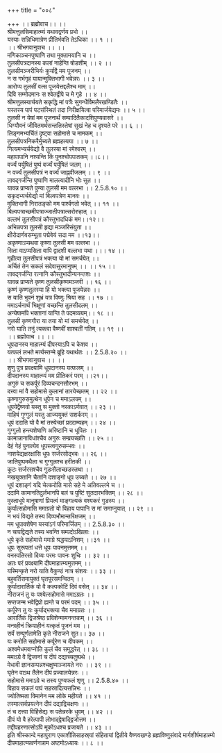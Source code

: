 +++
title = "००८"

+++
।। ब्रह्मोवाच।। ।।  
श्रीमत्तुलसिमाहात्म्यं यथावद्वर्णय प्रभो ।।  
यस्याः सन्निधिमात्रेण प्रीतिर्भवति तेऽधिका ।। १ ।।  
।। श्रीभगवानुवाच ।। ।।  
मणिकाञ्चनपुष्पाणि तथा मुक्तामयानि च ।।  
तुलसीपत्रदानस्य कलां नार्हन्ति षोडशीम् ।। २ ।।  
तुलसीमञ्जरीभिर्यः कुर्याद्वै मम पूजनम् ।।  
न स गर्भगृहं यायान्मुक्तिभागी भवेन्नरः ।। ३ ।।  
आरोप्य तुलसीं वत्स पूजयेत्तद्दलैश्च माम् ।।  
दिवि सम्मोदमानः स श्वेतद्वीपे च मे गृहे ।। ४ ।।  
श्रीमत्तुलस्यार्चयते सकृद्धि मां पत्रैः सुगन्धैर्विमलैरखण्डितैः ।।  
यस्तस्य पापं पटसंस्थितं तदा निरीक्षयित्वा परिमार्जयेद्यमः ।। ५ ।।  
तुलसी न येषां मम पूजनार्थं सम्पादितैकादशिपुण्यवासरे ।।  
धिग्यौवनं जीवितमर्थसन्ततिस्तेषां सुखं नेह च दृश्यते परे ।। ६ ।।  
लिङ्गमभ्यर्चितं दृष्ट्वा सहोमासे च मामकम् ।।  
तुलसीपत्रनिकरैर्मुच्यते ब्रह्महत्यया ।। ७ ।।  
नित्यमभ्यर्चयेद्यो वै तुलस्या मां रमेश्वरम् ।।  
महापापानि नश्यन्ति किं पुनश्चोपपातकम् ।।८।।  
वर्ज्यं पर्युषितं पुष्पं वर्ज्यं पर्युषितं जलम् ।।  
न वर्ज्यं तुलसीपत्रं न वर्ज्यं जाह्नवीजलम् ।। ९ ।।  
तावद्गर्जन्ति पुष्पाणि मालत्यादीनि भोः सुत ।।  
यावन्न प्राप्यते पुण्या तुलसी मम वल्लभा ।। 2.5.8.१० ।।  
सकृदभ्यर्चयेद्यो मां बिल्वपत्रेण मानवः ।।  
मुक्तिभागी निरातङ्को मम पार्श्वगतो भवेत् ।। ११ ।।  
बिल्वपत्राच्छमीपत्राज्जातीपत्रात्सरोरुहात् ।।  
वल्लभं तुलसीपत्रं कौस्तुभादधिकं मम।।१२।।  
अभिन्नपत्रा तुलसी हृद्या मञ्जरिसंयुता ।।  
क्षीरोदार्णवसम्भूता पद्मेवेयं सदा मम ।।१३।।  
अकृष्णाऽप्यथवा कृष्णा तुलसी मम वल्लभा ।।  
सिता वाऽप्यसिता वापि द्वादशी वल्लभा यथा ।।। १४ ।।  
गृहीत्वा तुलसीपत्रं भक्त्या यो मां समर्चयेत् ।।  
अर्चितं तेन सकलं सदेवासुरमानुषम् ।। ।। १५ ।।  
तावद्गर्जन्ति रत्नानि कौस्तुभादीन्यनन्तशः ।।  
यावन्न प्राप्यते कृष्ण तुलसीकृष्णमञ्जरी ।। १६ ।।  
कृष्णं कृष्णतुलस्या हि यो भक्त्या पूजयेन्नरः ।।  
स याति भुवनं शुभ्रं यत्र विष्णुः श्रिया सह ।। १७ ।।  
ममाऽर्चनार्थं भिक्षूणां यच्छन्ति तुलसीदलम् ।।  
अन्येषामपि भक्तानां यान्ति ते पदमव्ययम्।। १८ ।।  
तुलसी कृष्णगौरा या तया यो मां समर्चयेत् ।।  
नरो याति तनुं त्यक्त्वा वैष्णवीं शाश्वतीं गतिम् ।। १९ ।।  
।। ब्रह्मोवाच ।। ।।  
धूपदानस्य माहात्म्यं दीपस्याऽपि च केशव ।।  
यत्फलं लभते मर्त्यस्तन्मे ब्रूहि यथार्थतः ।। 2.5.8.२० ।।  
।। श्रीभगवानुवाच ।। ।।  
शृणु पुत्र प्रवक्ष्यामि धूपदानस्य यत्फलम् ।।  
दीपदानस्य माहात्म्यं मम प्रीतिकरं परम् ।।२१।।  
अगुरुं च सकर्पूरं दिव्यचन्दनसौरभम् ।।  
दत्त्वा मां वै सहोमासे कुलानां तारयेच्छतम् ।। २२ ।।  
कृष्णागुरुसमुत्थेन धूपेन च ममाऽलयम् ।।  
धूपयेद्वैष्णवो यस्तु स मुक्तो नरकाऽर्णवात् ।। २३ ।।  
माहिषं गुग्गुलं यस्तु आज्ययुक्तं सशर्करम् ।।  
धूपं ददाति यो वै मां तस्येच्छां प्रददाम्यहम् ।। २४ ।।  
गुग्गुलो हन्त्यशेषाणि अरिष्टानि च धूपितः ।।  
कामान्नानाविधांश्चैव अगुरुः सम्प्रयच्छति ।। २५ ।।  
देहं गेहं पुनात्येव धूपस्त्वगुरुसम्भवः ।।  
नाशयेद्यक्षरक्षांसि धूपः सर्जरसोद्भवः ।। २६ ।।  
जातिपुष्पमथैला च गुग्गुलश्च हरीतकी ।।  
कूटः सर्जरसश्चैव गुडःसैलाच्छडस्तथा ।।  
नखयुक्तानि चैतानि दशाङ्गो धूप उच्यते ।। २७ ।।  
धूपं दशाङ्गं यदि चेत्करोति मासे सहे मे अतिवल्लभे च ।।  
ददामि कामानतिदुर्लभानपि बलं च पुष्टिं सुतदारभक्तिम् ।। २८ ।।  
मुस्ताधूपे मानुषाणां प्रियत्वं माङ्गल्यकं वश्यकरं गुडस्य ।।  
कुर्यात्सहोमासि ममाग्रतो यो विहाय पापानि स मां समाप्नुयात् ।। २९ ।।  
न भयं विद्यते तस्य दिव्यभौमान्तरिक्षजम् ।।  
मम धूपावशेषेण यस्यांऽगं परिमार्जितम् ।। 2.5.8.३० ।।  
न चापद्विद्यते तस्य भवन्ति सम्पदोऽखिलाः ।।  
धूपे कृते सहोमासे ममाग्रे श्रद्धयाऽनिशम् ।।३१ ।।  
धूपः सुरूपतां धत्ते धूपः पावनमुत्तमम् ।।  
वनस्पतिरसो दिव्यः परमः पावनः शुचिः ।। ३२ ।।  
अतः परं प्रवक्ष्यामि दीपमाहात्म्यमुत्तमम् ।।  
यस्मिन्कृते नरो याति वैकुण्ठं नात्र संशयः ।। ३३ ।।  
बहुवर्तिसमायुक्तं घृतपूरसमन्वितम् ।।  
कुर्यादारार्तिकं यो वै कल्पकोटिं दिवं वसेत् ।। ३४ ।।  
नीराजनं तु यः पश्येत्सहोमासे ममाऽग्रतः ।।  
सप्तजन्म भवेद्विप्रो ह्यन्ते च परमं पदम् ।। ३५ ।।  
कर्पूरेण तु यः कुर्याद्भक्त्या चैव ममाग्रतः ।।  
आरार्तिकं द्विजश्रेष्ठ प्रविशेन्मामनन्तकम् ।। ३६ ।।  
मन्त्रहीनं क्रियाहीनं यत्कृतं पूजनं मम ।।  
सर्वं सम्पूर्णतामेति कृते नीराजने सुत।। ३७ ।।  
यः करोति सहोमासे कर्पूरेण च दीपकम् ।।  
अश्वमेधमवाप्नोति कुलं चैव समुद्धरेत् ।। ३८ ।।  
ममाऽग्रे वै द्विजानां च दीपं दद्याच्चतुष्पथे ।।  
मेधावी ज्ञानसम्पन्नश्चक्षुष्माञ्जायते नरः ।। ३९ ।।  
घृतेन वाऽथ तैलेन दीपं प्रज्वालयेन्नरः ।।  
सहोमासे ममाऽग्रे च तस्य पुण्यफलं शृणु ।। 2.5.8.४० ।।  
विहाय सकलं पापं सहस्रादित्यसन्निभः ।।  
ज्योतिष्मता विमानेन मम लोके महीयते ।। ४१ ।।  
तस्मात्सर्वप्रयत्नेन दीपं दद्याद्विचक्षणः ।।  
तं च दत्त्वा विहिंसेद्यः स पतेन्नरके धुवम् ।। ४२ ।।  
दीपं यो वै हरेत्पापी लोभाद्द्वेषाद्द्विजोत्तम ।।  
तद्दीपहरणात्सोऽपि मूकोंऽधश्च प्रजायते ।। ४३ ।।  
इति श्रीस्कान्दे महापुराण एकाशीतिसाहस्र्यां संहितायां द्वितीये वैष्णवखण्डे ब्रह्मविष्णुसंवादे मार्गशीर्षमाहात्म्ये दीपमाहात्म्यवर्णनन्नाम अष्टमोऽध्यायः ।। ८ ।।